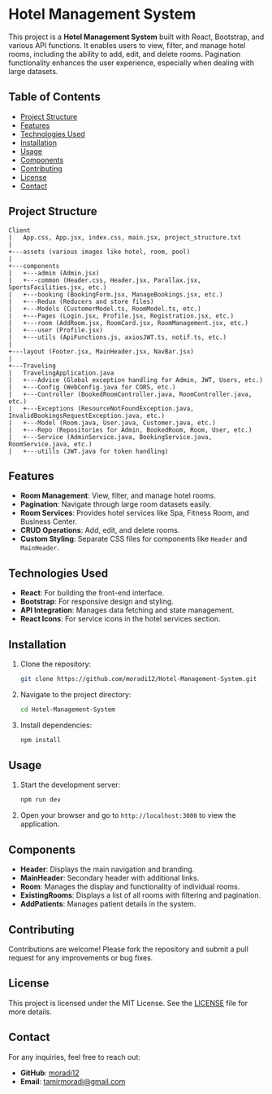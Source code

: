 
# Hotel Management System

This project is a **Hotel Management System** built with React, Bootstrap, and various API functions. It enables users to view, filter, and manage hotel rooms, including the ability to add, edit, and delete rooms. Pagination functionality enhances the user experience, especially when dealing with large datasets.

## Table of Contents

- [Project Structure](#project-structure)
- [Features](#features)
- [Technologies Used](#technologies-used)
- [Installation](#installation)
- [Usage](#usage)
- [Components](#components)
- [Contributing](#contributing)
- [License](#license)
- [Contact](#contact)

## Project Structure
```
Client
|   App.css, App.jsx, index.css, main.jsx, project_structure.txt
|
+---assets (various images like hotel, room, pool)
|
+---components
|   +---admin (Admin.jsx)
|   +---common (Header.css, Header.jsx, Parallax.jsx, SportsFacilities.jsx, etc.)
|   +---booking (BookingForm.jsx, ManageBookings.jsx, etc.)
|   +---Redux (Reducers and store files)
|   +---Models (CustomerModel.ts, RoomModel.ts, etc.)
|   +---Pages (Login.jsx, Profile.jsx, Registration.jsx, etc.)
|   +---room (AddRoom.jsx, RoomCard.jsx, RoomManagement.jsx, etc.)
|   +---user (Profile.jsx)
|   +---utils (ApiFunctions.js, axiosJWT.ts, notif.ts, etc.)
|
+---layout (Footer.jsx, MainHeader.jsx, NavBar.jsx)
|
+---Traveling
|   TravelingApplication.java
|   +---Advice (Global exception handling for Admin, JWT, Users, etc.)
|   +---Config (WebConfig.java for CORS, etc.)
|   +---Controller (BookedRoomController.java, RoomController.java, etc.)
|   +---Exceptions (ResourceNotFoundException.java, InvalidBookingsRequestException.java, etc.)
|   +---Model (Room.java, User.java, Customer.java, etc.)
|   +---Repo (Repositories for Admin, BookedRoom, Room, User, etc.)
|   +---Service (AdminService.java, BookingService.java, RoomService.java, etc.)
|   +---utills (JWT.java for token handling)
```

## Features

- **Room Management**: View, filter, and manage hotel rooms.
- **Pagination**: Navigate through large room datasets easily.
- **Room Services**: Provides hotel services like Spa, Fitness Room, and Business Center.
- **CRUD Operations**: Add, edit, and delete rooms.
- **Custom Styling**: Separate CSS files for components like `Header` and `MainHeader`.

## Technologies Used

- **React**: For building the front-end interface.
- **Bootstrap**: For responsive design and styling.
- **API Integration**: Manages data fetching and state management.
- **React Icons**: For service icons in the hotel services section.

## Installation

1. Clone the repository:
   ```bash
   git clone https://github.com/moradi12/Hotel-Management-System.git
   ```
2. Navigate to the project directory:
   ```bash
   cd Hotel-Management-System
   ```
3. Install dependencies:
   ```bash
   npm install
   ```

## Usage

1. Start the development server:
   ```bash
   npm run dev
   ```
2. Open your browser and go to `http://localhost:3000` to view the application.

## Components

- **Header**: Displays the main navigation and branding.
- **MainHeader**: Secondary header with additional links.
- **Room**: Manages the display and functionality of individual rooms.
- **ExistingRooms**: Displays a list of all rooms with filtering and pagination.
- **AddPatients**: Manages patient details in the system.

## Contributing

Contributions are welcome! Please fork the repository and submit a pull request for any improvements or bug fixes.

## License

This project is licensed under the MIT License. See the [LICENSE](LICENSE) file for more details.

## Contact

For any inquiries, feel free to reach out:

- **GitHub**: [moradi12](https://github.com/moradi12)
- **Email**: tamirmoradi@gmail.com
